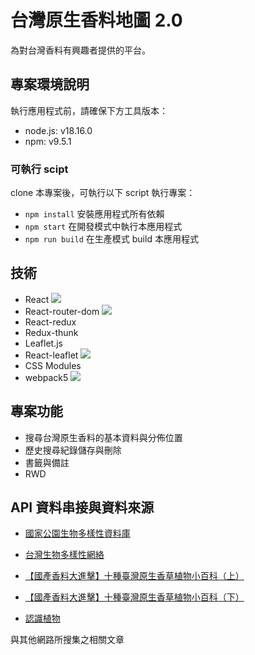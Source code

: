 # 台灣原生香料地圖 2.0

為對台灣香料有興趣者提供的平台。

## 專案環境說明

執行應用程式前，請確保下方工具版本：

- node.js: v18.16.0
- npm: v9.5.1

### 可執行 scipt 

clone 本專案後，可執行以下 script 執行專案：

- `npm install` 安裝應用程式所有依賴
- `npm start` 在開發模式中執行本應用程式
- `npm run build` 在生產模式 build 本應用程式

## 技術

- React ![](https://user-images.githubusercontent.com/134685249/265774391-d7516740-d8ec-439f-a64c-2c574c15fffc.png)
- React-router-dom ![](https://camo.githubusercontent.com/a66197314a02337d55def7211a433d87e5bcc7aeccb17fd09c8dfc47b4d95009/68747470733a2f2f696d672e736869656c64732e696f2f6e706d2f762f72656163742d726f757465722d646f6d2e7376673f7374796c653d666c61742d737175617265)
- React-redux
- Redux-thunk 
- Leaflet.js
- React-leaflet ![](https://camo.githubusercontent.com/936b346f16b23f97a21e3d4cf1370bd8f37397575989a125946f47eee9df22c5/68747470733a2f2f696d672e736869656c64732e696f2f6e706d2f762f72656163742d6c6561666c65742e737667)
- CSS Modules
- webpack5 ![](https://camo.githubusercontent.com/dcf3110e99c354b13ab7d252b5141df6f9c69710b4d1a6c5194089a5c7b82ff1/68747470733a2f2f696d672e736869656c64732e696f2f6e706d2f762f7765627061636b2e737667)

## 專案功能

- 搜尋台灣原生香料的基本資料與分佈位置
- 歷史搜尋紀錄儲存與刪除
- 書籤與備註
- RWD

## API 資料串接與資料來源

- [國家公園生物多樣性資料庫](https://npgis.cpami.gov.tw/newpublic/)
- [台灣生物多樣性網絡](https://www.tbn.org.tw/)

- [【國產香料大進擊】十種臺灣原生香草植物小百科（上）](https://www.agriharvest.tw/archives/38707)
- [【國產香料大進擊】十種臺灣原生香草植物小百科（下）](https://www.agriharvest.tw/archives/38720)
- [認識植物](http://kplant.biodiv.tw/index.htm)

與其他網路所搜集之相關文章
